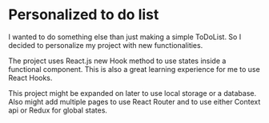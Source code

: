 # Personalized to do list  

I wanted to do something else than just making a simple ToDoList. So I decided to personalize my project with new functionalities.  

The project uses React.js new Hook method to use states inside a functional component. This is also a great learning experience for me to use React Hooks.

This project might be expanded on later to use local storage or a database. Also might add multiple pages to use React Router and to use either Context api or Redux for global states.